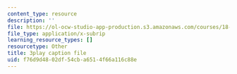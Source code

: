 ```yaml
---
content_type: resource
description: ''
file: https://ol-ocw-studio-app-production.s3.amazonaws.com/courses/18-01sc-single-variable-calculus-fall-2010/f76d9d4802df54cba6514f66a116c88e_60VGKnYBpbg.vtt
file_type: application/x-subrip
learning_resource_types: []
resourcetype: Other
title: 3play caption file
uid: f76d9d48-02df-54cb-a651-4f66a116c88e
---
```

